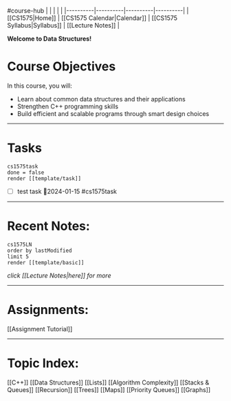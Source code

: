 #course-hub
|  |  |  |  |
|----------|----------|----------|----------|
| [[CS1575|Home]] | [[CS1575 Calendar|Calendar]] | [[CS1575 Syllabus|Syllabus]] | [[Lecture Notes]] |

**Welcome to Data Structures!**

# Course Objectives

In this course, you will:
* Learn about common data structures and their applications
* Strengthen C++ programming skills
* Build efficient and scalable programs through smart design choices

---
# Tasks

```query
cs1575task
done = false
render [[template/task]]
```

* [ ] test task  📅2024-01-15 #cs1575task
---
# Recent Notes:

```query
cs1575LN
order by lastModified
limit 5
render [[template/basic]]
```
_click [[Lecture Notes|here]] for more_

---
# Assignments:
  [[Assignment Tutorial]]

---
# Topic Index:
  [[C++]]
  [[Data Structures]]
  [[Lists]]
  [[Algorithm Complexity]]
  [[Stacks & Queues]]
  [[Recursion]]
  [[Trees]]
  [[Maps]]
  [[Priority Queues]]
  [[Graphs]]
